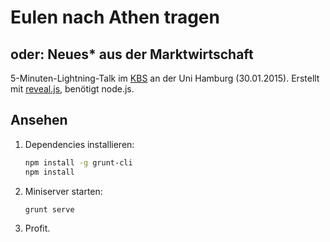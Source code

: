 # Eulen nach Athen tragen
## oder: Neues* aus der Marktwirtschaft

5-Minuten-Lightning-Talk im [KBS](https://www2.informatik.uni-hamburg.de/fachschaft/wiki/index.php/KBS-2014-LightningTalks-2) an der Uni Hamburg (30.01.2015). Erstellt mit [reveal.js](https://github.com/hakimel/reveal.js), benötigt node.js.

## Ansehen
1. Dependencies installieren:

   ```bash
   npm install -g grunt-cli
   npm install
   ```
2. Miniserver starten:

   ```bash
   grunt serve
   ```
3. Profit.
